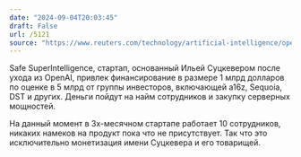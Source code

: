 ```yaml
---
date: "2024-09-04T20:03:45"
draft: False
url: /5121
source: "https://www.reuters.com/technology/artificial-intelligence/openai-co-founder-sutskevers-new-safety-focused-ai-startup-ssi-raises-1-billion-2024-09-04/"
---
```


Safe SuperIntelligence, стартап, основанный Ильей Суцкевером после ухода из OpenAI, привлек финансирование в размере 1 млрд долларов по оценке в 5 млрд от группы инвесторов, включающей a16z, Sequoia, DST и других. Деньги пойдут на найм сотрудников и закупку серверных мощностей.

На данный момент в 3х-месячном стартапе работает 10 сотрудников, никаких намеков на продукт пока что не присутствует. Так что это исключительно монетизация имени Суцкевера и его товарищей.
